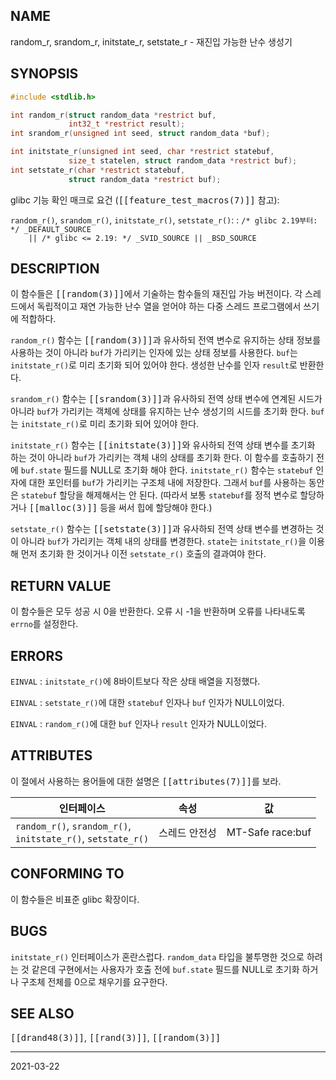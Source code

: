 ## NAME

random_r, srandom_r, initstate_r, setstate_r - 재진입 가능한 난수 생성기

## SYNOPSIS

```c
#include <stdlib.h>

int random_r(struct random_data *restrict buf,
             int32_t *restrict result);
int srandom_r(unsigned int seed, struct random_data *buf);

int initstate_r(unsigned int seed, char *restrict statebuf,
             size_t statelen, struct random_data *restrict buf);
int setstate_r(char *restrict statebuf,
             struct random_data *restrict buf);
```

glibc 기능 확인 매크로 요건 (<tt>[[feature_test_macros(7)]]</tt> 참고):

`random_r()`, `srandom_r()`, `initstate_r()`, `setstate_r()`:
:   `/* glibc 2.19부터: */ _DEFAULT_SOURCE`<br>
    `    || /* glibc <= 2.19: */ _SVID_SOURCE || _BSD_SOURCE`

## DESCRIPTION

이 함수들은 <tt>[[random(3)]]</tt>에서 기술하는 함수들의 재진입 가능 버전이다. 각 스레드에서 독립적이고 재연 가능한 난수 열을 얻어야 하는 다중 스레드 프로그램에서 쓰기에 적합하다.

`random_r()` 함수는 <tt>[[random(3)]]</tt>과 유사하되 전역 변수로 유지하는 상태 정보를 사용하는 것이 아니라 `buf`가 가리키는 인자에 있는 상태 정보를 사용한다. `buf`는 `initstate_r()`로 미리 초기화 되어 있어야 한다. 생성한 난수를 인자 `result`로 반환한다.

`srandom_r()` 함수는 <tt>[[srandom(3)]]</tt>과 유사하되 전역 상태 변수에 연계된 시드가 아니라 `buf`가 가리키는 객체에 상태를 유지하는 난수 생성기의 시드를 초기화 한다. `buf`는 `initstate_r()`로 미리 초기화 되어 있어야 한다.

`initstate_r()` 함수는 <tt>[[initstate(3)]]</tt>와 유사하되 전역 상태 변수를 초기화 하는 것이 아니라 `buf`가 가리키는 객체 내의 상태를 초기화 한다. 이 함수를 호출하기 전에 `buf.state` 필드를 NULL로 초기화 해야 한다. `initstate_r()` 함수는 `statebuf` 인자에 대한 포인터를 `buf`가 가리키는 구조체 내에 저장한다. 그래서 `buf`를 사용하는 동안은 `statebuf` 할당을 해제해서는 안 된다. (따라서 보통 `statebuf`를 정적 변수로 할당하거나 <tt>[[malloc(3)]]</tt> 등을 써서 힙에 할당해야 한다.)

`setstate_r()` 함수는 <tt>[[setstate(3)]]</tt>과 유사하되 전역 상태 변수를 변경하는 것이 아니라 `buf`가 가리키는 객체 내의 상태를 변경한다. `state`는 `initstate_r()`을 이용해 먼저 초기화 한 것이거나 이전 `setstate_r()` 호출의 결과여야 한다.

## RETURN VALUE

이 함수들은 모두 성공 시 0을 반환한다. 오류 시 -1을 반환하며 오류를 나타내도록 `errno`를 설정한다.

## ERRORS

`EINVAL`
:   `initstate_r()`에 8바이트보다 작은 상태 배열을 지정했다.

`EINVAL`
:   `setstate_r()`에 대한 `statebuf` 인자나 `buf` 인자가 NULL이었다.

`EINVAL`
:   `random_r()`에 대한 `buf` 인자나 `result` 인자가 NULL이었다.

## ATTRIBUTES

이 절에서 사용하는 용어들에 대한 설명은 <tt>[[attributes(7)]]</tt>를 보라.

| 인터페이스 | 속성 | 값 |
| --- | --- | --- |
| `random_r()`, `srandom_r()`,<br>`initstate_r()`, `setstate_r()` | 스레드 안전성 | MT-Safe race:buf |

## CONFORMING TO

이 함수들은 비표준 glibc 확장이다.

## BUGS

`initstate_r()` 인터페이스가 혼란스럽다. `random_data` 타입을 불투명한 것으로 하려는 것 같은데 구현에서는 사용자가 호출 전에 `buf.state` 필드를 NULL로 초기화 하거나 구조체 전체를 0으로 채우기를 요구한다.

## SEE ALSO

<tt>[[drand48(3)]]</tt>, <tt>[[rand(3)]]</tt>, <tt>[[random(3)]]</tt>

----

2021-03-22

